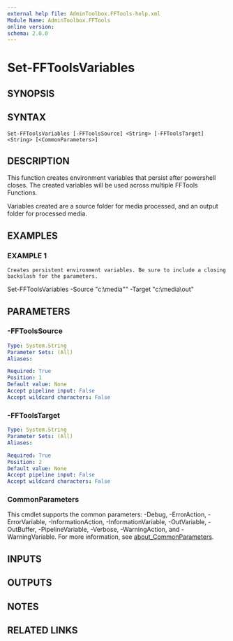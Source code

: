 ```yaml
---
external help file: AdminToolbox.FFTools-help.xml
Module Name: AdminToolbox.FFTools
online version:
schema: 2.0.0
---
```


# Set-FFToolsVariables

## SYNOPSIS

## SYNTAX

```
Set-FFToolsVariables [-FFToolsSource] <String> [-FFToolsTarget] <String> [<CommonParameters>]
```

## DESCRIPTION
This function creates environment variables that persist after powershell closes.
The created variables will be used across multiple FFTools Functions.

Variables created are a source folder for media processed, and an output folder for processed media.

## EXAMPLES

### EXAMPLE 1
```
Creates persistent environment variables. Be sure to include a closing backslash for the parameters.
```

Set-FFToolsVariables -Source "c:\media\"" -Target "c:\media\out\"

## PARAMETERS

### -FFToolsSource


```yaml
Type: System.String
Parameter Sets: (All)
Aliases:

Required: True
Position: 1
Default value: None
Accept pipeline input: False
Accept wildcard characters: False
```

### -FFToolsTarget


```yaml
Type: System.String
Parameter Sets: (All)
Aliases:

Required: True
Position: 2
Default value: None
Accept pipeline input: False
Accept wildcard characters: False
```

### CommonParameters
This cmdlet supports the common parameters: -Debug, -ErrorAction, -ErrorVariable, -InformationAction, -InformationVariable, -OutVariable, -OutBuffer, -PipelineVariable, -Verbose, -WarningAction, and -WarningVariable. For more information, see [about_CommonParameters](http://go.microsoft.com/fwlink/?LinkID=113216).

## INPUTS

## OUTPUTS

## NOTES

## RELATED LINKS
